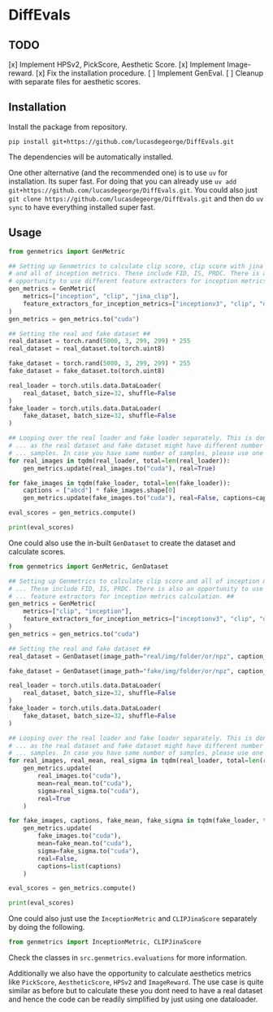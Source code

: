 # DiffEvals

## TODO
[x] Implement HPSv2, PickScore, Aesthetic Score.
[x] Implement Image-reward.
[x] Fix the installation procedure.
[ ] Implement GenEval.
[ ] Cleanup with separate files for aesthetic scores.

## Installation

Install the package from repository.

`pip install git+https://github.com/lucasdegeorge/DiffEvals.git`

The dependencies will be automatically installed.

One other alternative (and the recommended one) is to use `uv` for installation. Its super fast. For doing that you can already use `uv add git+https://github.com/lucasdegeorge/DiffEvals.git`. You could also just `git clone https://github.com/lucasdegeorge/DiffEvals.git` and then do `uv sync` to have everything installed super fast.

## Usage

```python
from genmetrics import GenMetric

## Setting up Genmetrics to calculate clip score, clip score with jina backbone ... #
# and all of inception metrics. These include FID, IS, PRDC. There is also an ... #
# opportunity to use different feature extractors for inception metrics calculation. ##
gen_metrics = GenMetric(
    metrics=["inception", "clip", "jina_clip"],
    feature_extractors_for_inception_metrics=["inceptionv3", "clip", "dinov2"],
)
gen_metrics = gen_metrics.to("cuda")

## Setting the real and fake dataset ##
real_dataset = torch.rand(5000, 3, 299, 299) * 255
real_dataset = real_dataset.to(torch.uint8)

fake_dataset = torch.rand(5000, 3, 299, 299) * 255
fake_dataset = fake_dataset.to(torch.uint8)

real_loader = torch.utils.data.DataLoader(
    real_dataset, batch_size=32, shuffle=False
)
fake_loader = torch.utils.data.DataLoader(
    fake_dataset, batch_size=32, shuffle=False
)

## Looping over the real loader and fake loader separately. This is done ... #
# ... as the real dataset and fake dataset might have different number of ... #
# ... samples. In case you have same number of samples, please use one loop for both. ##
for real_images in tqdm(real_loader, total=len(real_loader)):
    gen_metrics.update(real_images.to("cuda"), real=True)

for fake_images in tqdm(fake_loader, total=len(fake_loader)):
    captions = ["abcd"] * fake_images.shape[0]
    gen_metrics.update(fake_images.to("cuda"), real=False, captions=captions)

eval_scores = gen_metrics.compute()

print(eval_scores)
```


One could also use the in-built `GenDataset` to create the dataset and calculate scores.

```python
from genmetrics import GenMetric, GenDataset

## Setting up Genmetrics to calculate clip score and all of inception metrics. ... #
# ... These include FID, IS, PRDC. There is also an opportunity to use different ... #
# ... feature extractors for inception metrics calculation. ##
gen_metrics = GenMetric(
    metrics=["clip", "inception"],
    feature_extractors_for_inception_metrics=["inceptionv3", "clip", "dinov2"],
)
gen_metrics = gen_metrics.to("cuda")

## Setting the real and fake dataset ##
real_dataset = GenDataset(image_path="real/img/folder/or/npz", caption_path=None)

fake_dataset = GenDataset(image_path="fake/img/folder/or/npz", caption_path="caption/path/txt")

real_loader = torch.utils.data.DataLoader(
    real_dataset, batch_size=32, shuffle=False
)
fake_loader = torch.utils.data.DataLoader(
    fake_dataset, batch_size=32, shuffle=False
)

## Looping over the real loader and fake loader separately. This is done ... #
# ... as the real dataset and fake dataset might have different number of ... #
# ... samples. In case you have same number of samples, please use one loop for both. ##
for real_images, real_mean, real_sigma in tqdm(real_loader, total=len(real_loader)):
    gen_metrics.update(
        real_images.to("cuda"),
        mean=real_mean.to("cuda"), 
        sigma=real_sigma.to("cuda"),
        real=True
    )

for fake_images, captions, fake_mean, fake_sigma in tqdm(fake_loader, total=len(fake_loader)):
    gen_metrics.update(
        fake_images.to("cuda"), 
        mean=fake_mean.to("cuda"), 
        sigma=fake_sigma.to("cuda"), 
        real=False, 
        captions=list(captions)
    )

eval_scores = gen_metrics.compute()

print(eval_scores)

```


One could also just use the `InceptionMetric` and `CLIPJinaScore` separately by doing the following.
```python
from genmetrics import InceptionMetric, CLIPJinaScore
```
Check the classes in `src.genmetrics.evaluations` for more information.

Additionally we also have the opportunity to calculate aesthetics metrics like `PickScore`, `AestheticScore`, `HPSv2` and `ImageReward`. The use case is quite similar as before but to calculate these you dont need to have a real dataset and hence the code can be readily simplified by just using one dataloader.
